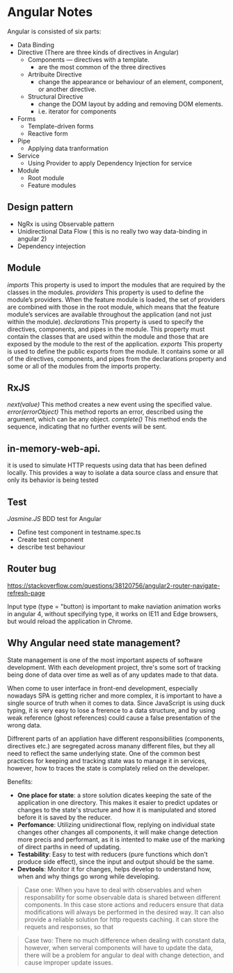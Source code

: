 # Angular Notes

Angular is consisted of six parts:

- Data Binding
- Directive (There are three kinds of directives in Angular)
  - Components — directives with a template.
    - are the most common of the three directives
  - Artribuite Directive
    - change the appearance or behaviour of an element, component, or another directive.
  - Structural Directive
    - change the DOM layout by adding and removing DOM elements.
    - i.e. iterator for components
- Forms
  - Template-driven forms
  - Reactive form
- Pipe
  - Applying data tranformation
- Service
  - Using Provider to apply Dependency Injection for service
- Module
  - Root module
  - Feature modules

## Design pattern

- NgRx is using Observable pattern
- Unidirectional Data Flow ( this is no really two way data-binding in angular 2)
- Dependency intejection

## Module

_imports_ This property is used to import the modules that are required by the classes in the modules.
_providers_ This property is used to define the module’s providers. When the feature module is
loaded, the set of providers are combined with those in the root module, which means
that the feature module’s services are available throughout the application (and not just
within the module).
_declarations_ This property is used to specify the directives, components, and pipes in the module.
This property must contain the classes that are used within the module and those that are
exposed by the module to the rest of the application.
_exports_ This property is used to define the public exports from the module. It contains some or all
of the directives, components, and pipes from the declarations property and some or all
of the modules from the imports property.

## RxJS

_next(value)_ This method creates a new event using the specified value.
_error(errorObject)_ This method reports an error, described using the argument, which can be any
object.
_complete()_ This method ends the sequence, indicating that no further events will be sent.

## in-memory-web-api.

it is used to simulate HTTP requests using data that has been defined locally. This provides a way to isolate a data source
class and ensure that only its behavior is being tested

## Test

_Jasmine.JS_ BDD test for Angular

- Define test component in testname.spec.ts
- Create test component
- describe test behaviour

## Router bug

https://stackoverflow.com/questions/38120756/angular2-router-navigate-refresh-page

Input type (type = "button) is important to make naviation animation works in angular 4, without specifying type, it works on IE11 and Edge browsers, but would reload the application in Chrome.


## Why Angular need state management?
State management is one of the most important aspects of software development. With each development project, thre's some sort of tracking being done of data over time as well as of any updates made to that data.

When come to user interface in front-end development, especially nowadays SPA is getting richer and more complex, it is important to have a single source of truth when it comes to data. Since JavaScript is using duck typing, it is very easy to lose a frerence to a data structure, and by using weak reference (ghost references) could cause a false presentation of the wrong data.

Diffrerent parts of an appliation have different responsibilities (components, directives etc.) are segregated across manany different files, but they all need to reflect the same underlying state. One of the common best practices for keeping and tracking state was to manage it in services, however, how to traces the state is complately relied on the developer.

Benefits:
- **One place for state**: a store solution dicates keeping the sate of the application in one directory. This makes it esaier to predict updates or changes to the state's structure and how it is manipulated and stored before it is saved by the reducer.
- **Perfomance**: Utilizing unidirectional flow, replying on individual state changes other changes all components, it will make change detection more precis and performant, as it is intented to make use of the marking of direct parths in need of updating.
- **Testability**: Easy to test with reducers (pure functions which don't produce side effect), since the input and output should be the same.
- **Devtools**: Monitor it for changes, helps develop to understand how, when and why things go wrong while developing.

> Case one: When you have to deal with observables and when responsability for some observable data is shared between different components. In this case store actions and reducers ensure that data modifications will always be performed in the desired way. It can also provide a reliable solution for http requests caching. it can store the requets and responses, so that 

> Case two: There no much difference when dealing with constant data, however, when serveral components will have to update the data, there will be a problem for angular to deal with change detection, and cause improper update issues.